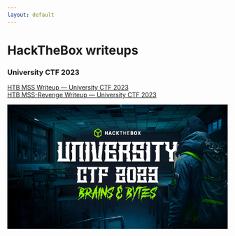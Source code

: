 ```yaml
---
layout: default
---
```


# HackTheBox writeups

### University CTF 2023

[HTB MSS Writeup — University CTF 2023](unictf-mss.md)<br>
[HTB MSS-Revenge Writeup — University CTF 2023](unictf-mssrevenge.md)

![Title](./images/unictf-2023/unictf-title.jpg)
